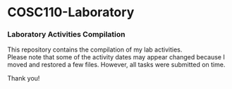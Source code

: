 # COSC110-Laboratory
### Laboratory Activities Compilation

This repository contains the compilation of my lab activities.  
Please note that some of the activity dates may appear changed because I moved and restored a few files. However, all tasks were submitted on time.

Thank you!
